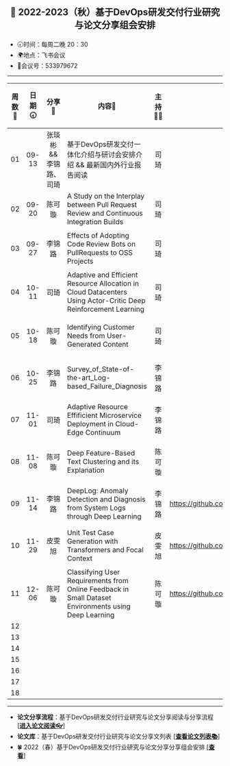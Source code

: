 ## <p align="center">🍁 2022-2023（秋）基于DevOps研发交付行业研究与论文分享组会安排</p>

- 🕣时间：每周二晚 20：30
- 🌍地点：飞书会议
- 📠会议号：533979672


****


| 周数📆 | 日期🕣 | 分享🙋  | 内容📒                                                        | 主持💂‍♂️ |                          关联 Issue                          |视频链接|
| :---: | :---: | :----: | ------------------------------------------------------------ | :----: | :----------------------------------------------------------: |:----------------------------------------------------------: |
|  01   | 09-13 |张琰彬  && 李锦路、司琦  | 基于DevOps研发交付一体化介绍与研讨会安排介绍 &&     最新国内外行业报告阅读                               |  司琦  |   [#6](https://github.com/OpenEduTech/EduTechResearch/issues/6)   |[B站链接](https://www.bilibili.com/video/BV1NN4y1K7pf/?spm_id_from=333.999.0.0&vd_source=c10ce7a3332dfa311a1577aba0513eaa)|
|  02   | 09-20 | 陈可璇 | A Study on the Interplay between Pull Request Review and Continuous Integration Builds | 司琦 | [#10](https://github.com/OpenEduTech/EduTechResearch/issues/10) |(未上传)
|  03   | 09-27 | 李锦路 | Effects of Adopting Code Review Bots on PullRequests to OSS Projects | 司琦  | [#12](https://github.com/OpenEduTech/EduTechResearch/issues/12) |[B站链接](https://www.bilibili.com/video/BV1re4y1b7QN/?spm_id_from=333.999.0.0&vd_source=c368dcb385c714435c11261915d03c9d)|
|  04   | 10-11 | 司琦 | Adaptive and Efficient Resource Allocation in Cloud Datacenters Using Actor-Critic Deep Reinforcement Learning | 司琦 | [#15](https://github.com/OpenEduTech/EduTechResearch/issues/15) |[B站链接](https://www.bilibili.com/video/BV1Kd4y1q7gj/?spm_id_from=333.999.0.0&vd_source=c10ce7a3332dfa311a1577aba0513eaa)|
|  05   | 10-18 | 陈可璇 | Identifying Customer Needs from User-Generated Content | 司琦 | [#19](https://github.com/OpenEduTech/EduTechResearch/issues/19) |[B站链接](https://www.bilibili.com/video/BV1qN4y1w7QX/?spm_id_from=333.999.0.0)|
| 06 | 10-25 | 李锦路 | Survey_of_State-of-the-art_Log-based_Failure_Diagnosis | 李锦路 | [#23](https://github.com/OpenEduTech/EduTechResearch/issues/23) |[B站链接](https://www.bilibili.com/video/BV1n84y1B761/)|
| 07 | 11-01 | 司琦 | Adaptive Resource Effificient Microservice Deployment in Cloud-Edge Continuum | 李锦路 | [#25](https://github.com/OpenEduTech/EduTechResearch/issues/25) |[B站链接](https://www.bilibili.com/video/BV1Md4y1w738/)|
| 08 | 11-08 | 陈可璇 | Deep Feature-Based Text Clustering and its Explanation | 陈可璇 | [#28](https://github.com/OpenEduTech/EduTechResearch/issues/28) |[B站链接](https://www.bilibili.com/video/BV1p14y1p7ke/?spm_id_from=333.999.0.0)
| 09 | 11-14 | 李锦路 | DeepLog: Anomaly Detection and Diagnosis from System Logs through Deep Learning | 李锦路 | https://github.com/OpenEduTech/EduTechResearch/issues/31 |[B站链接](https://www.bilibili.com/video/BV1ie4y1s7i2/)
| 10 | 11-29|皮雯旭 | Unit Test Case Generation with Transformers and Focal Context| 皮雯旭| https://github.com/OpenEduTech/EduTechResearch/issues/33 |[B站链接](https://www.bilibili.com/video/BV1WG4y1971N/)
| 11 | 12-06 | 陈可璇 | Classifying User Requirements from Online Feedback in Small Dataset Environments using Deep Learning | 陈可璇 | https://github.com/OpenEduTech/EduTechResearch/issues/36 |
| 12 | | | | |  |
| 13 | | | | |  |
| 14 | | | | |  |
| 15 | | | | |  |
| 16 | | | | |  |
| 17 | | | | |  |
| 18 | | | | |  |

****

* **论文分享流程**：基于DevOps研发交付行业研究与论文分享阅读与分享流程 [[**进入论文阅读👓**]()]
* **论文库**：基于DevOps研发交付行业研究与论文分享文列表 [[**查看论文列表📚**](https://github.com/OpenEduTech/EduTechResearch/blob/main/PaperList.md)]
* 🍀 2022（春）基于DevOps研发交付行业研究与论文分享分享组会安排 [[**查看**](https://github.com/OpenEduTech/EduTechResearch/issues/6)]
